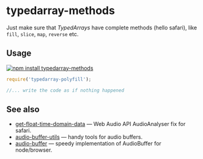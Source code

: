 # typedarray-methods

Just make sure that _TypedArrays_ have complete methods (hello safari), like `fill`, `slice`, `map`, `reverse` etc.

## Usage

[![npm install typedarray-methods](https://nodei.co/npm/typedarray-methods.png?mini=true)](https://npmjs.org/package/typedarray-methods/)

```js
require('typedarray-polyfill');

//... write the code as if nothing happened
```

## See also

* [get-float-time-domain-data](https://github.com/mohayonao/get-float-time-domain-data) — Web Audio API AudioAnalyser fix for safari.
* [audio-buffer-utils](https://github.com/jaz303/audio-buffer-utils) — handy tools for audio buffers.
* [audio-buffer](https://github.com/audio-lab/audio-buffer) — speedy implementation of AudioBuffer for node/browser.